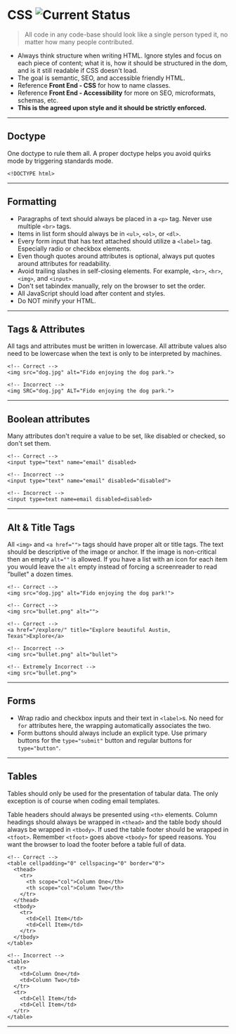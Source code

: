 # CSS ![Current Status](https://img.shields.io/badge/status-DRAFT-green.svg)

> All code in any code-base should look like a single person typed it, no matter how many people contributed.

* Always think structure when writing HTML. Ignore styles and focus on each piece of content; what it is, how it should be structured in the dom, and is it still readable if CSS doesn't load.
* The goal is semantic, SEO, and accessible friendly HTML.
* Reference **Front End - CSS** for how to name classes.
* Reference **Front End - Accessibility** for more on SEO, microformats, schemas, etc.
* **This is the agreed upon style and it should be strictly enforced.**

---

## Doctype

One doctype to rule them all. A proper doctype helps you avoid quirks mode by triggering standards mode.

```
<!DOCTYPE html>
```

---

## Formatting

* Paragraphs of text should always be placed in a `<p>` tag. Never use multiple `<br>` tags.
* Items in list form should always be in `<ul>`, `<ol>`, or `<dl>`.
* Every form input that has text attached should utilize a `<label>` tag. Especially radio or checkbox elements.
* Even though quotes around attributes is optional, always put quotes around attributes for readability.
* Avoid trailing slashes in self-closing elements. For example, `<br>`, `<hr>`, `<img>`, and `<input>`.
* Don't set tabindex manually, rely on the browser to set the order.
* All JavaScript should load after content and styles.
* Do NOT minify your HTML.

---

## Tags & Attributes
All tags and attributes must be written in lowercase. All attribute values also need to be lowercase when the text is only to be interpreted by machines.

```
<!-- Correct -->
<img src="dog.jpg" alt="Fido enjoying the dog park.">

<!-- Incorrect -->
<img SRC="dog.jpg" ALT="Fido enjoying the dog park.">
```

---

## Boolean attributes

Many attributes don't require a value to be set, like disabled or checked, so don't set them.

```
<!-- Correct -->
<input type="text" name="email" disabled>

<!-- Incorrect -->
<input type="text" name="email" disabled="disabled">

<!-- Incorrect -->
<input type=text name=email disabled=disabled>
```

---

## Alt & Title Tags
All `<img>` and `<a href="">` tags should have proper alt or title tags. The text should be descriptive of the image or anchor. If the image is non-critical then an empty `alt=""` is allowed. If you have a list with an icon for each item you would leave the `alt` empty instead of forcing a screenreader to read "bullet" a dozen times.

```
<!-- Correct -->
<img src="dog.jpg" alt="Fido enjoying the dog park!">

<!-- Correct -->
<img src="bullet.png" alt="">

<!-- Correct -->
<a href="/explore/" title="Explore beautiful Austin, Texas">Explore</a>

<!-- Incorrect -->
<img src="bullet.png" alt="bullet">

<!-- Extremely Incorrect -->
<img src="bullet.png">
```

---

## Forms

* Wrap radio and checkbox inputs and their text in `<label>`s. No need for `for` attributes here, the wrapping automatically associates the two.
* Form buttons should always include an explicit type. Use primary buttons for the `type="submit"` button and regular buttons for `type="button"`.

---

## Tables

Tables should only be used for the presentation of tabular data. The only exception is of course when coding email templates.

Table headers should always be presented using `<th>` elements. Column headings should always be wrapped in `<thead>` and the table body should always be wrapped in `<tbody>`. If used the table footer should be wrapped in `<tfoot>`. Remember `<tfoot>` goes above `<tbody>` for speed reasons. You want the browser to load the footer before a table full of data.

```
<!-- Correct -->
<table cellpadding="0" cellspacing="0" border="0">
  <thead>
    <tr>
      <th scope="col">Column One</th>
      <th scope="col">Column Two</th>
    </tr>
  </thead>
  <tbody>
    <tr>
      <td>Cell Item</td>
      <td>Cell Item</td>
    </tr>
  </tbody>
</table>

<!-- Incorrect -->
<table>
  <tr>
    <td>Column One</td>
    <td>Column Two</td>
  </tr>
  <tr>
    <td>Cell Item</td>
    <td>Cell Item</td>
  </tr>
</table>
```

---
